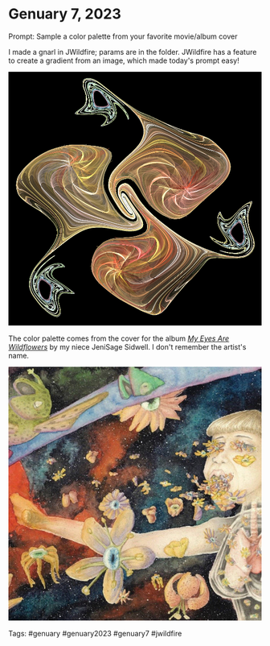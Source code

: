 # Genuary 7, 2023
Prompt: Sample a color palette from your favorite movie/album cover

I made a gnarl in JWildfire; params are in the folder. JWildfire has a feature to create a gradient from an image, which made today's prompt easy!

![](gen07.png)

The color palette comes from the cover for the album [*My Eyes Are Wildflowers*](https://jenisagesidwell.bandcamp.com/album/my-eyes-are-wildflowers) by my niece JeniSage Sidwell. I don't remember the artist's name.

![](MyEyesAreWildflowers.jpg)

Tags: #genuary #genuary2023 #genuary7 #jwildfire